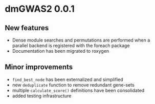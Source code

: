 
# dmGWAS2 0.0.1

## New features

* Dense module searches and permutations are performed when a parallel backend
  is registered with the foreach package
* Documentation has been migrated to roxygen

## Minor improvements

* `find_best_node` has been externalized and simplified
* new `deduplicate` function to remove redundant gene-sets
* multiple `calculate_score()` definitions have been consolidated
* added testing infrastructure